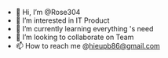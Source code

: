 - 👋 Hi, I’m @Rose304 
- 👀 I’m interested in IT Product
- 🌱 I’m currently learning everything 's need
- 💞️ I’m looking to collaborate on Team
- 📫 How to reach me @hieupb86@gmail.com

<!---
hieupb86/hieupb86 is a ✨ special ✨ repository because its `README.md` (this file) appears on your GitHub profile.
You can click the Preview link to take a look at your changes.
--->

